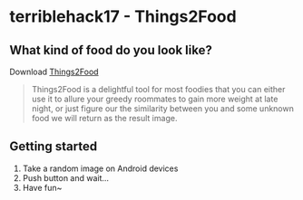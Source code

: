 # terriblehack17 - Things2Food

## What kind of food do you look like?
Download [Things2Food](https://github.com/jw4js/terriblehack17)

> Things2Food is a delightful tool for most foodies that you can either use it to allure your greedy roommates to gain more weight at late night, or just figure our the similarity between you and some unknown food we will return as the result image. 

## Getting started
1. Take a random image on Android devices
2. Push button and wait...
3. Have fun~
